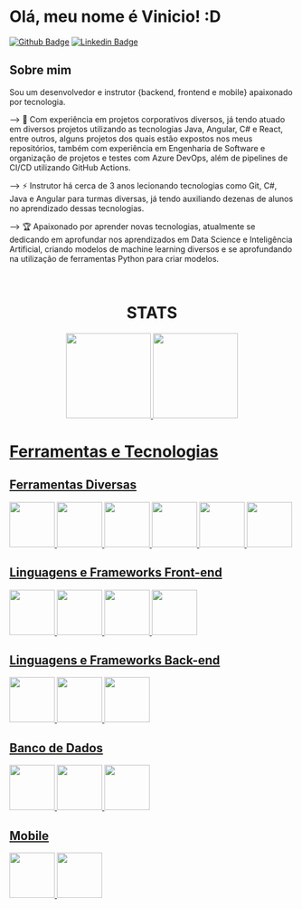 # Olá, meu nome é Vinicio! :D

[![Github Badge](https://img.shields.io/badge/-Github-000?style=flat-square&logo=Github&logoColor=white&link=https://github.com/Viniart)](https://github.com/Viniart)
[![Linkedin Badge](https://img.shields.io/badge/-LinkedIn-blue?style=flat-square&logo=Linkedin&logoColor=white&link=https://www.linkedin.com/in/vinicio-santos-28754a210/)](https://www.linkedin.com/in/vinicio-santos-28754a210/)

## Sobre mim
Sou um desenvolvedor e instrutor {backend, frontend e mobile} apaixonado por tecnologia.

--> 🔭 Com experiência em projetos corporativos diversos, já tendo atuado em diversos projetos utilizando as tecnologias Java, Angular, C# e React, entre outros, alguns projetos dos quais estão expostos nos meus repositórios, também com experiência em Engenharia de Software e organização de projetos e testes com Azure DevOps, além de pipelines de CI/CD utilizando GitHub Actions.

--> ⚡ Instrutor há cerca de 3 anos lecionando tecnologias como Git, C#, Java e Angular para turmas diversas, já tendo auxiliando dezenas de alunos no aprendizado dessas tecnologias.

--> 🏆 Apaixonado por aprender novas tecnologias, atualmente se dedicando em aprofundar nos aprendizados em Data Science e Inteligência Artificial, criando modelos de machine learning diversos e se aprofundando na utilização de ferramentas Python para criar modelos.

<div align="center" style="display: inline_block"><br>
  <h1>STATS</h1>
   <a href="https://github.com/Viniart">
  <img height="150em" src="https://github-readme-stats.vercel.app/api?username=viniart&show_icons=true&theme=tokyonight&include_all_commits=true&count_public=true"/>

  <img height="150" src="https://github-readme-stats.vercel.app/api/top-langs/?username=viniart&hide_progress=true"/>
</div>
<h1>Ferramentas e Tecnologias</h1>

<div>

  <h2>Ferramentas Diversas</h2>
<img src="https://cdn.jsdelivr.net/gh/devicons/devicon/icons/git/git-original.svg" width="80" height="80"/>
<img height="80" width="80" src="https://cdn.jsdelivr.net/gh/devicons/devicon@latest/icons/figma/figma-original.svg" />
<img height="80" width="80" src="https://cdn.jsdelivr.net/gh/devicons/devicon@latest/icons/azuredevops/azuredevops-original.svg" />
<img height="80" width="80" src="https://cdn.jsdelivr.net/gh/devicons/devicon@latest/icons/docker/docker-original.svg" />
<img height="80" width="80" src="https://cdn.jsdelivr.net/gh/devicons/devicon@latest/icons/intellij/intellij-original.svg" />
<img height="80" width="80" src="https://cdn.jsdelivr.net/gh/devicons/devicon@latest/icons/python/python-original.svg" />
          

<h2>Linguagens e Frameworks Front-end</h2>
<img src="https://cdn.jsdelivr.net/gh/devicons/devicon/icons/javascript/javascript-original.svg" width="80" height="80"/>
<img src="https://cdn.jsdelivr.net/gh/devicons/devicon/icons/typescript/typescript-original.svg" width="80" height="80"/>     
<img src="https://cdn.jsdelivr.net/gh/devicons/devicon/icons/react/react-original.svg" width="80" height="80"/>
<img src="https://cdn.jsdelivr.net/gh/devicons/devicon/icons/angularjs/angularjs-original.svg" width="80" height="80"/>

<h2>Linguagens e Frameworks Back-end</h2>
<img src="https://cdn.jsdelivr.net/gh/devicons/devicon/icons/csharp/csharp-original.svg" width="80" height="80"/>
<img src="https://cdn.jsdelivr.net/gh/devicons/devicon/icons/java/java-original.svg" width="80" height="80"/>
<img src="https://cdn.jsdelivr.net/gh/devicons/devicon/icons/spring/spring-original.svg" width="80" height="80"/>

<h2>Banco de Dados</h2>
<img src="https://cdn.jsdelivr.net/gh/devicons/devicon/icons/postgresql/postgresql-original.svg" width="80" height="80"/>  
<img src="https://cdn.jsdelivr.net/gh/devicons/devicon@latest/icons/oracle/oracle-original.svg" width="80" height="80"/>
<img src="https://cdn.jsdelivr.net/gh/devicons/devicon@latest/icons/microsoftsqlserver/microsoftsqlserver-original-wordmark.svg" width="80" height="80"/>
        
<h2>Mobile</h2>
<img src="https://cdn.jsdelivr.net/gh/devicons/devicon/icons/flutter/flutter-original.svg" width="80" height="80"/>
<img src="https://cdn.jsdelivr.net/gh/devicons/devicon@latest/icons/swift/swift-original.svg" width="80" height="80"/>
          

</div>
<br>
<br>
<div>
